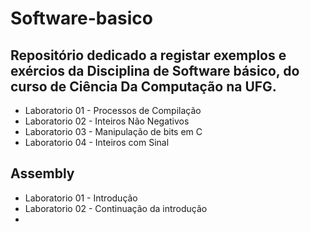 # Software-basico

## Repositório dedicado a registar exemplos e exércios da Disciplina de Software básico, do curso de Ciência Da Computação na UFG. 


* Laboratorio 01 - Processos de Compilação
* Laboratorio 02 - Inteiros Não Negativos
* Laboratorio 03 - Manipulação de bits em C 
* Laboratorio 04 - Inteiros com Sinal


## Assembly 

* Laboratorio 01 - Introdução
* Laboratorio 02 - Continuação da introdução
* 
